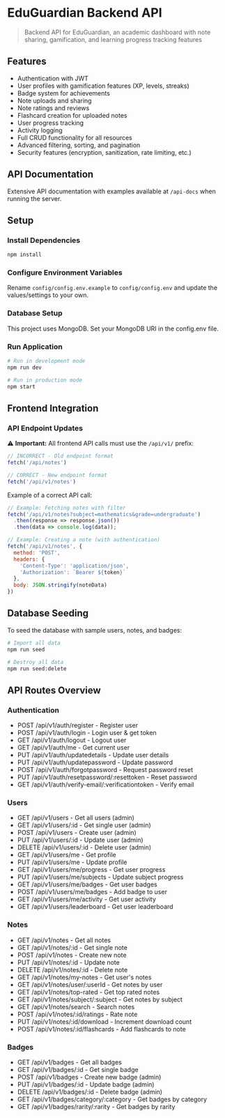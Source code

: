 # EduGuardian Backend API

> Backend API for EduGuardian, an academic dashboard with note sharing, gamification, and learning progress tracking features

## Features

- Authentication with JWT
- User profiles with gamification features (XP, levels, streaks)
- Badge system for achievements 
- Note uploads and sharing
- Note ratings and reviews
- Flashcard creation for uploaded notes
- User progress tracking
- Activity logging
- Full CRUD functionality for all resources
- Advanced filtering, sorting, and pagination
- Security features (encryption, sanitization, rate limiting, etc.)

## API Documentation

Extensive API documentation with examples available at `/api-docs` when running the server.

## Setup

### Install Dependencies

```bash
npm install
```

### Configure Environment Variables

Rename `config/config.env.example` to `config/config.env` and update the values/settings to your own.

### Database Setup

This project uses MongoDB. Set your MongoDB URI in the config.env file.

### Run Application

```bash
# Run in development mode
npm run dev

# Run in production mode
npm start
```

## Frontend Integration

### API Endpoint Updates

⚠️ **Important:** All frontend API calls must use the `/api/v1/` prefix:

```javascript
// INCORRECT - Old endpoint format
fetch('/api/notes')

// CORRECT - New endpoint format
fetch('/api/v1/notes')
```

Example of a correct API call:
```javascript
// Example: Fetching notes with filter
fetch('/api/v1/notes?subject=mathematics&grade=undergraduate')
  .then(response => response.json())
  .then(data => console.log(data));

// Example: Creating a note (with authentication)
fetch('/api/v1/notes', {
  method: 'POST',
  headers: {
    'Content-Type': 'application/json',
    'Authorization': `Bearer ${token}`
  },
  body: JSON.stringify(noteData)
})
```

## Database Seeding

To seed the database with sample users, notes, and badges:

```bash
# Import all data
npm run seed

# Destroy all data
npm run seed:delete
```

## API Routes Overview

### Authentication
- POST /api/v1/auth/register - Register user
- POST /api/v1/auth/login - Login user & get token
- GET /api/v1/auth/logout - Logout user
- GET /api/v1/auth/me - Get current user
- PUT /api/v1/auth/updatedetails - Update user details
- PUT /api/v1/auth/updatepassword - Update password
- POST /api/v1/auth/forgotpassword - Request password reset
- PUT /api/v1/auth/resetpassword/:resettoken - Reset password
- GET /api/v1/auth/verify-email/:verificationtoken - Verify email

### Users
- GET /api/v1/users - Get all users (admin)
- GET /api/v1/users/:id - Get single user (admin)
- POST /api/v1/users - Create user (admin)
- PUT /api/v1/users/:id - Update user (admin)
- DELETE /api/v1/users/:id - Delete user (admin)
- GET /api/v1/users/me - Get profile
- PUT /api/v1/users/me - Update profile
- GET /api/v1/users/me/progress - Get user progress
- PUT /api/v1/users/me/subjects - Update subject progress
- GET /api/v1/users/me/badges - Get user badges
- POST /api/v1/users/me/badges - Add badge to user
- GET /api/v1/users/me/activity - Get user activity
- GET /api/v1/users/leaderboard - Get user leaderboard

### Notes
- GET /api/v1/notes - Get all notes
- GET /api/v1/notes/:id - Get single note
- POST /api/v1/notes - Create new note
- PUT /api/v1/notes/:id - Update note
- DELETE /api/v1/notes/:id - Delete note
- GET /api/v1/notes/my-notes - Get user's notes
- GET /api/v1/notes/user/:userId - Get notes by user
- GET /api/v1/notes/top-rated - Get top rated notes
- GET /api/v1/notes/subject/:subject - Get notes by subject
- GET /api/v1/notes/search - Search notes
- POST /api/v1/notes/:id/ratings - Rate note
- PUT /api/v1/notes/:id/download - Increment download count
- POST /api/v1/notes/:id/flashcards - Add flashcards to note

### Badges
- GET /api/v1/badges - Get all badges
- GET /api/v1/badges/:id - Get single badge
- POST /api/v1/badges - Create new badge (admin)
- PUT /api/v1/badges/:id - Update badge (admin)
- DELETE /api/v1/badges/:id - Delete badge (admin)
- GET /api/v1/badges/category/:category - Get badges by category
- GET /api/v1/badges/rarity/:rarity - Get badges by rarity 